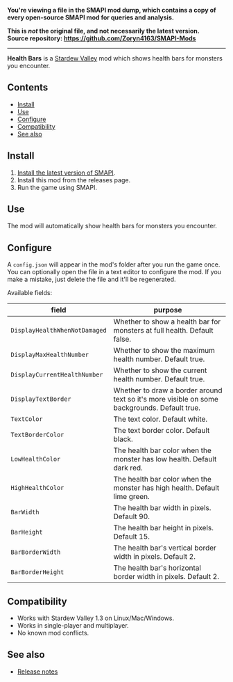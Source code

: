 **You're viewing a file in the SMAPI mod dump, which contains a copy of every open-source SMAPI mod
for queries and analysis.**

**This is _not_ the original file, and not necessarily the latest version.**  
**Source repository: https://github.com/Zoryn4163/SMAPI-Mods**

----

﻿**Health Bars** is a [Stardew Valley](http://stardewvalley.net/) mod which shows health bars for
monsters you encounter.

## Contents
* [Install](#install)
* [Use](#use)
* [Configure](#configure)
* [Compatibility](#compatibility)
* [See also](#see-also)

## Install
1. [Install the latest version of SMAPI](https://smapi.io).
2. Install this mod from the releases page.
3. Run the game using SMAPI.

## Use
The mod will automatically show health bars for monsters you encounter.

## Configure
A `config.json` will appear in the mod's folder after you run the game once. You can optionally
open the file in a text editor to configure the mod. If you make a mistake, just delete the file
and it'll be regenerated.

Available fields:

field                         | purpose
----------------------------- | -------
`DisplayHealthWhenNotDamaged` | Whether to show a health bar for monsters at full health. Default false.
`DisplayMaxHealthNumber`      | Whether to show the maximum health number. Default true.
`DisplayCurrentHealthNumber`  | Whether to show the current health number. Default true.
`DisplayTextBorder`           | Whether to draw a border around text so it's more visible on some backgrounds. Default true.
`TextColor`                   | The text color. Default white.
`TextBorderColor`             | The text border color. Default black.
`LowHealthColor`              | The health bar color when the monster has low health. Default dark red.
`HighHealthColor`             | The health bar color when the monster has high health. Default lime green.
`BarWidth`                    | The health bar width in pixels. Default 90.
`BarHeight`                   | The health bar height in pixels. Default 15.
`BarBorderWidth`              | The health bar's vertical border width in pixels. Default 2.
`BarBorderHeight`             | The health bar's horizontal border width in pixels. Default 2.

## Compatibility
* Works with Stardew Valley 1.3 on Linux/Mac/Windows.
* Works in single-player and multiplayer.
* No known mod conflicts.

## See also
* [Release notes](release-notes.md)
